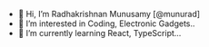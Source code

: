- 👋 Hi, I’m Radhakrishnan Munusamy [@munurad]
- 👀 I’m interested in Coding, Electronic Gadgets..
- 🌱 I’m currently learning React, TypeScript...

<!---
munurad/munurad is a ✨ special ✨ repository because its `README.md` (this file) appears on your GitHub profile.
You can click the Preview link to take a look at your changes.
--->
